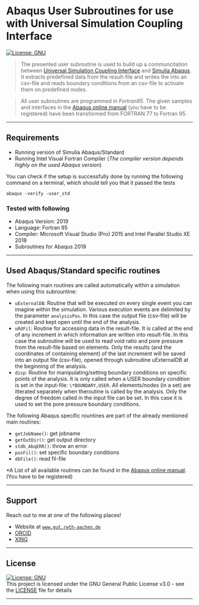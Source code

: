 # Abaqus User Subroutines for use with Universal Simulation Coupling Interface
[![License: GNU](https://img.shields.io/github/license/froido/abaqus_subroutines_usci?style=flat-square)](LICENSE)

>The presented user subroutine is used to build up a communcitation between [Universal Simulation Coupling Interface](https://github.com/froido/universal_simulation_coupling_interface) and [Simulia Abaqus](https://www.3ds.com/products-services/simulia/products/abaqus/). It extracts predefined data from the result-file and writes the into an csv-file and reads boundary conditions from an csv-file to activate them on predefined nodes.

>All user subroutines are programmed in _Fortran95_. The given samples and interfaces in the <a href="https://help.3ds.com/2021/english/DSSIMULIA_Established/SIMACAESUBRefMap/simasub-c-gen-idxusubroutinelist.htm" target="_blank">Abaqus online manual</a> (you have to be registered) have been transformed from FORTRAN 77 to Fortran 95.

---

## Requirements
- Running version of Simulia Abaqus/Standard
- Running Intel Visual Fortran Compiler (*The compiler version depends highly on the used Abaqus version*)

You can check if the setup is successfully done by running the following command on a terminal, which should tell you that it passed the tests
```batch
abaqus -verify -user_std
```

### Tested with following 
- Abaqus Version: 2019
- Language: Fortran 95
- Compiler: Microsoft Visual Studio (Pro) 2015 and Intel Parallel Studio XE 2018
- Subroutines for Abaqus 2019

---

## Used Abaqus/Standard specific routines
The following main routines are called automatically within a simulation when using this subrountine:
- `uExternalDB`: Routine that will be executed on every single event you can imagine within the simulation. Various execution events are delimited by the parameter `analysisPos`. In this case the output file (csv-file) will be created and kept open until the end of the analysis.
- `uRdFil`:  Routine for accessing data in the result-file. It is called at the end of any increment in which information are written into result-file. In this case the subroutine will be used to read void ratio and pore pressure from the result-file based on elements. Only the results (and the coordinates of containing element) of the last increment will be saved into an output file (csv-file), opened through subroutine uExternalDB at the beginning of the analysis.
- `disp`: Routine for manipulating/setting boundary conditions on specific points of the analysis. It is only called when a USER boundary condition is set in the input-file: `\*BOUNDARY,USER`. All elements/nodes (in a set) are itterated separately when theroutine is called by the analysis. Only the degree of freedom called in the input file can be set. In this case it is used to set the pore pressure boundary conditions.

The following Abaqus specific rountines are part of the already mentioned main routines:
- `getJobName()`: get jobname
- `getOutDir()`: get output directory
- `stdb_AbqERR()`: throw an error
- `posFil()`: set specific boundary conditions
- `dbFile()`: read fil-file

*A List of all available routines can be found in the <a href="https://help.3ds.com/2021/english/DSSIMULIA_Established/SIMACAESUBRefMap/simasub-c-gen-idxusubroutinelist.htm" target="_blank">Abaqus online manual</a>. (You have to be registered)

---

## Support

Reach out to me at one of the following places!

- Website at <a href="https://www.gut.rwth-aachen.de/cms/Geotechnik/Das-Institut/Team/~liwvr/Sven-Biebricher/?lidx=1" target="_blank">`www.gut.rwth-aachen.de`</a>
- <a href="https://orcid.org/0000-0001-9018-3485" target="_blank">ORCID</a>
- <a href="https://www.xing.com/profile/SvenF_Biebricher" target="_blank">XING</a>

---

## License

[![License: GNU](https://img.shields.io/github/license/froido/abaqus_subroutines_usci?style=flat-square)](LICENSE)  
This project is licensed under the GNU General Public License v3.0 - see the [LICENSE](LICENSE) file for details

---
